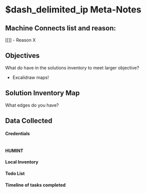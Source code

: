 # $dash_delimited_ip Meta-Notes

## Machine Connects list and reason:

[[]] - Reason X

## Objectives
What do have in the solutions inventory to meet larger objective?

- Excalidraw maps!

## Solution Inventory Map
What edges do you have?



## Data Collected

#### Credentials

```

```

#### HUMINT

#### Local Inventory

#### Todo List

#### Timeline of tasks completed


